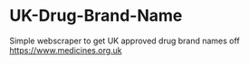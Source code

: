 # UK-Drug-Brand-Name
Simple webscraper to get UK approved drug brand names off https://www.medicines.org.uk

